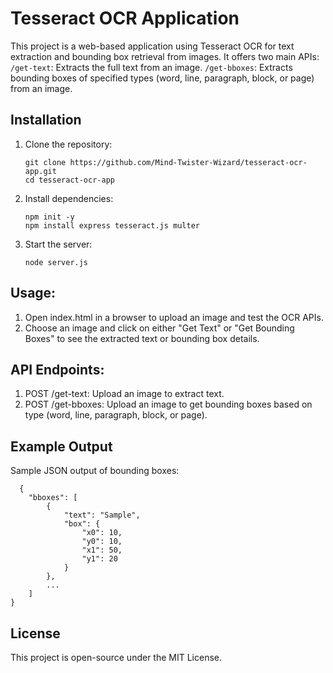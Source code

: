 # Tesseract OCR Application

This project is a web-based application using Tesseract OCR for text extraction and bounding box retrieval from images. It offers two main APIs:
`/get-text`: Extracts the full text from an image.
`/get-bboxes`: Extracts bounding boxes of specified types (word, line, paragraph, block, or page) from an image.

## Installation

1. Clone the repository:
   ```
   git clone https://github.com/Mind-Twister-Wizard/tesseract-ocr-app.git
   cd tesseract-ocr-app

2. Install dependencies:
   ```
   npm init -y
   npm install express tesseract.js multer

3. Start the server:
   ```
   node server.js

## Usage:
 
  1) Open index.html in a browser to upload an image and test the OCR APIs.
  2) Choose an image and click on either "Get Text" or "Get Bounding Boxes" to see the extracted text or bounding box details.

## API Endpoints:
  
  1) POST /get-text: Upload an image to extract text.
  2) POST /get-bboxes: Upload an image to get bounding boxes based on type (word, line, paragraph, block, or page).

## Example Output

Sample JSON output of bounding boxes:

```
  {
    "bboxes": [
        {
            "text": "Sample",
            "box": {
                "x0": 10,
                "y0": 10,
                "x1": 50,
                "y1": 20
            }
        },
        ...
    ]
}

```
## License
This project is open-source under the MIT License.


